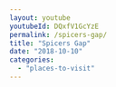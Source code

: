 ```yaml
---
layout: youtube
youtubeId: DQxfV1GcYzE
permalink: /spicers-gap/
title: "Spicers Gap"
date: "2018-10-10"
categories: 
  - "places-to-visit"
---
```

